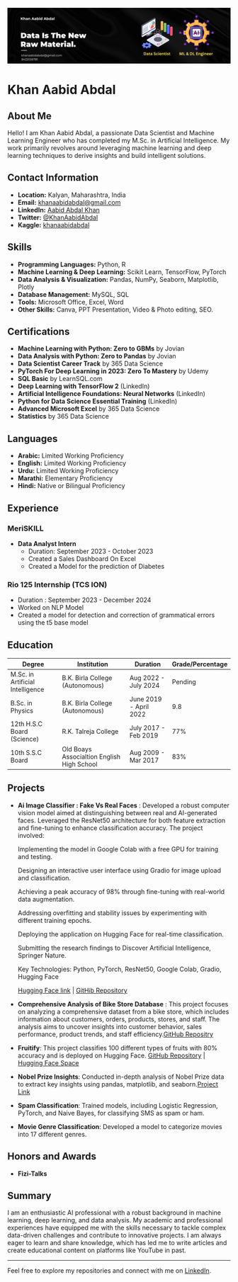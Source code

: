 ![Banner](Banner.png)

# Khan Aabid Abdal

## About Me

Hello! I am Khan Aabid Abdal, a passionate Data Scientist and Machine Learning Engineer who has completed my M.Sc. in Artificial Intelligence. My work primarily revolves around leveraging machine learning and deep learning techniques to derive insights and build intelligent solutions.

## Contact Information

- **Location:** Kalyan, Maharashtra, India
- **Email:** [khanaabidabdal@gmail.com](mailto:khanaabidabdal@gmail.com)
- **LinkedIn:** [Aabid Abdal Khan](https://www.linkedin.com/in/aabid-abdal-khan/)
- **Twitter:** [@KhanAabidAbdal](https://x.com/KhanAbdalAabid)
- **Kaggle:** [khanaabidabdal](https://www.kaggle.com/khanaabidabdal)

## Skills

- **Programming Languages:** Python, R
- **Machine Learning & Deep Learning:** Scikit Learn, TensorFlow, PyTorch
- **Data Analysis & Visualization:** Pandas, NumPy, Seaborn, Matplotlib, Plotly
- **Database Management:** MySQL, SQL
- **Tools:** Microsoft Office, Excel, Word
- **Other Skills:** Canva, PPT Presentation, Video & Photo editing, SEO.

## Certifications

- **Machine Learning with Python: Zero to GBMs** by Jovian
- **Data Analysis with Python: Zero to Pandas** by Jovian
- **Data Scientist Career Track** by 365 Data Science
- **PyTorch For Deep Learning in 2023: Zero To Mastery** by Udemy
- **SQL Basic** by LearnSQL.com
- **Deep Learning with TensorFlow 2** (LinkedIn)
- **Artificial Intelligence Foundations: Neural Networks** (LinkedIn)
- **Python for Data Science Essential Training** (LinkedIn)
- **Advanced Microsoft Excel** by 365 Data Science
- **Statistics** by 365 Data Science

## Languages

- **Arabic:** Limited Working Proficiency
- **English:** Limited Working Proficiency
- **Urdu:** Limited Working Proficiency
- **Marathi:** Elementary Proficiency
- **Hindi:** Native or Bilingual Proficiency

## Experience

### MeriSKILL
- **Data Analyst Intern**
  - Duration: September 2023 - October 2023
  - Created a Sales Dashboard On Excel
  - Created a Model for the prediction of Diabetes

### Rio 125 Internship (TCS ION)
- Duration : September 2023 - December 2024
- Worked on NLP Model
- Created a model for detection and correction of grammatical errors using the t5 base model

## Education

| Degree                            | Institution                      | Duration                | Grade/Percentage      |
|-----------------------------------|----------------------------------|-------------------------|-----------------------|
| M.Sc. in Artificial Intelligence  | B.K. Birla College (Autonomous)  | Aug 2022 - July 2024    |       Pending         |
| B.Sc. in Physics                  | B.K. Birla College (Autonomous)  | June 2019 - April 2022  |         9.8           |
| 12th H.S.C Board (Science)        | R.K. Talreja College             | July 2017 - Feb 2019    |         77%           |
| 10th S.S.C Board                  | Old Boays Associaltion English High School | Aug 2009 - Mar 2017 |   83%           |

  ## Projects

  - **Ai Image Classifier : Fake Vs Real Faces** : Developed a robust computer vision model aimed at distinguishing between real and AI-generated faces. Leveraged the ResNet50 architecture for both feature extraction and fine-tuning to enhance classification accuracy. The project involved:

     Implementing the model in Google Colab with a free GPU for training and testing.
    
     Designing an interactive user interface using Gradio for image upload and classification.
    
     Achieving a peak accuracy of 98% through fine-tuning with real-world data augmentation.
    
     Addressing overfitting and stability issues by experimenting with different training epochs.
    
     Deploying the application on Hugging Face for real-time classification.
    
     Submitting the research findings to Discover Artificial Intelligence, Springer Nature.
    
     Key Technologies: Python, PyTorch, ResNet50, Google Colab, Gradio, Hugging Face
    
     [Hugging Face link](https://huggingface.co/spaces/khanaabidabdal/RealityCheck) | [GitHib Repository](https://github.com/khanaabidabdal/Ai-Image-Classifier-Real-Vs-Fake-Faces?tab=readme-ov-file)

- **Comprehensive Analysis of Bike Store Database** : This project focuses on analyzing a comprehensive dataset from a bike store, which includes information about customers, orders, products, stores, and staff. The analysis aims to uncover insights into customer behavior, sales performance, product trends, and staff efficiency.[GitHub Repositry](https://github.com/khanaabidabdal/Comprehensive-Analysis-of-Bike-Store-Database)

- **Fruitify**: This project classifies 100 different types of fruits with 80% accuracy and is deployed on Hugging Face. [GitHub Repository](https://github.com/khanaabidabdal/Fruitify) | [Hugging Face Space](https://huggingface.co/spaces/khanaabidabdal/fruitify)

- **Nobel Prize Insights**: Conducted in-depth analysis of Nobel Prize data to extract key insights using pandas, matplotlib, and seaborn.[Project Link](https://jovian.com/khanaabidabdal/nobel-prize-insight)

- **Spam Classification**: Trained models, including Logistic Regression, PyTorch, and Naive Bayes, for classifying SMS as spam or ham.

- **Movie Genre Classification**: Developed a model to categorize movies into 17 different genres.



## Honors and Awards

- **Fizi-Talks**

## Summary

I am an enthusiastic AI professional with a robust background in machine learning, deep learning, and data analysis. My academic and professional experiences have equipped me with the skills necessary to tackle complex data-driven challenges and contribute to innovative projects. I am always eager to learn and share knowledge, which has led me to write articles and create educational content on platforms like YouTube in past.

---

Feel free to explore my repositories and connect with me on [LinkedIn](https://www.linkedin.com/in/aabid-abdal-khan/).





